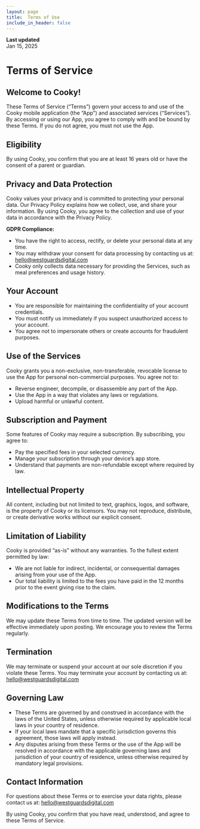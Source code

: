 ```yaml
---
layout: page
title:  Terms of Use
include_in_header: false
---
```


**Last updated**  
Jan 15, 2025

# Terms of Service

## Welcome to Cooky!
These Terms of Service (“Terms”) govern your access to and use of the Cooky mobile application (the “App”) and associated services (“Services”). By accessing or using our App, you agree to comply with and be bound by these Terms. If you do not agree, you must not use the App.

## Eligibility
By using Cooky, you confirm that you are at least 16 years old or have the consent of a parent or guardian.

## Privacy and Data Protection
Cooky values your privacy and is committed to protecting your personal data. Our Privacy Policy explains how we collect, use, and share your information. By using Cooky, you agree to the collection and use of your data in accordance with the Privacy Policy.

**GDPR Compliance:**
- You have the right to access, rectify, or delete your personal data at any time.
- You may withdraw your consent for data processing by contacting us at: hello@westguardsdigital.com
- Cooky only collects data necessary for providing the Services, such as meal preferences and usage history.

## Your Account
- You are responsible for maintaining the confidentiality of your account credentials.
- You must notify us immediately if you suspect unauthorized access to your account.
- You agree not to impersonate others or create accounts for fraudulent purposes.

## Use of the Services
Cooky grants you a non-exclusive, non-transferable, revocable license to use the App for personal non-commercial purposes. You agree not to:
- Reverse engineer, decompile, or disassemble any part of the App.
- Use the App in a way that violates any laws or regulations.
- Upload harmful or unlawful content.

## Subscription and Payment
Some features of Cooky may require a subscription. By subscribing, you agree to:
- Pay the specified fees in your selected currency.
- Manage your subscription through your device’s app store.
- Understand that payments are non-refundable except where required by law.

## Intellectual Property
All content, including but not limited to text, graphics, logos, and software, is the property of Cooky or its licensors. You may not reproduce, distribute, or create derivative works without our explicit consent.

## Limitation of Liability
Cooky is provided “as-is” without any warranties. To the fullest extent permitted by law:
- We are not liable for indirect, incidental, or consequential damages arising from your use of the App.
- Our total liability is limited to the fees you have paid in the 12 months prior to the event giving rise to the claim.

## Modifications to the Terms
We may update these Terms from time to time. The updated version will be effective immediately upon posting. We encourage you to review the Terms regularly.

## Termination
We may terminate or suspend your account at our sole discretion if you violate these Terms. You may terminate your account by contacting us at: hello@westguardsdigital.com

## Governing Law
- These Terms are governed by and construed in accordance with the laws of the United States, unless otherwise required by applicable local laws in your country of residence.
- If your local laws mandate that a specific jurisdiction governs this agreement, those laws will apply instead.
- Any disputes arising from these Terms or the use of the App will be resolved in accordance with the applicable governing laws and jurisdiction of your country of residence, unless otherwise required by mandatory legal provisions.

## Contact Information
For questions about these Terms or to exercise your data rights, please contact us at: hello@westguardsdigital.com

By using Cooky, you confirm that you have read, understood, and agree to these Terms of Service.